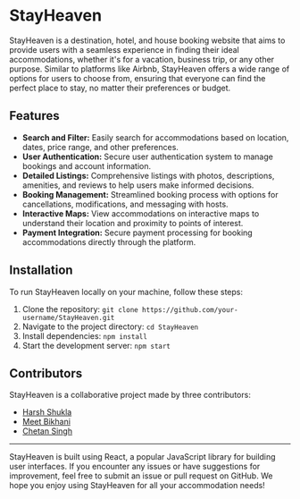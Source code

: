 # StayHeaven

StayHeaven is a destination, hotel, and house booking website that aims to provide users with a seamless experience in finding their ideal accommodations, whether it's for a vacation, business trip, or any other purpose. Similar to platforms like Airbnb, StayHeaven offers a wide range of options for users to choose from, ensuring that everyone can find the perfect place to stay, no matter their preferences or budget.

## Features

- **Search and Filter:** Easily search for accommodations based on location, dates, price range, and other preferences.
- **User Authentication:** Secure user authentication system to manage bookings and account information.
- **Detailed Listings:** Comprehensive listings with photos, descriptions, amenities, and reviews to help users make informed decisions.
- **Booking Management:** Streamlined booking process with options for cancellations, modifications, and messaging with hosts.
- **Interactive Maps:** View accommodations on interactive maps to understand their location and proximity to points of interest.
- **Payment Integration:** Secure payment processing for booking accommodations directly through the platform.

## Installation

To run StayHeaven locally on your machine, follow these steps:

1. Clone the repository: `git clone https://github.com/your-username/StayHeaven.git`
2. Navigate to the project directory: `cd StayHeaven`
3. Install dependencies: `npm install`
4. Start the development server: `npm start`

## Contributors

StayHeaven is a collaborative project made by three contributors:

- [Harsh Shukla](https://github.com/Cyb3rGhoul)
- [Meet Bikhani](https://github.com/meetbikhani)
- [Chetan Singh](https://github.com/Chetan8299)

---

StayHeaven is built using React, a popular JavaScript library for building user interfaces. If you encounter any issues or have suggestions for improvement, feel free to submit an issue or pull request on GitHub. We hope you enjoy using StayHeaven for all your accommodation needs!
